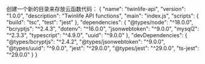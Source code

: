 创建一个新的目录来存放云函数代码：
    {
  "name": "twinlife-api",
  "version": "1.0.0",
  "description": "Twinlife API functions",
  "main": "index.js",
  "scripts": {
    "build": "tsc",
    "test": "jest"
  },
  "dependencies": {
    "@types/node": "^18.0.0",
    "bcryptjs": "^2.4.3",
    "dotenv": "^16.0.0",
    "jsonwebtoken": "^9.0.0",
    "mysql2": "^2.3.3",
    "typescript": "^4.9.0",
    "uuid": "^9.0.0"
  },
  "devDependencies": {
    "@types/bcryptjs": "^2.4.2",
    "@types/jsonwebtoken": "^9.0.0",
    "@types/uuid": "^9.0.0",
    "jest": "^29.0.0",
    "@types/jest": "^29.0.0",
    "ts-jest": "^29.0.0"
  }
}